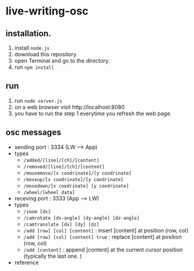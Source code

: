 # live-writing-osc

## installation.

1. install `node.js`
2. download this repository.
3. open Terminal and go to the directory.
4. run `npm install`

## run
1. run `node server.js`
2. on a web browser visit http://localhost:8080
3. you have to run the step 1 everytime you refresh the web page.

## osc messages

- sending port : 3334 (LW --> App)
- types
   - `/added/[line]/[ch]/[content]`
   - `/removed/[line]/[ch]/[content]`
   - `/mousemove/[x coodrinate]/[y coodrinate]`
   - `/moseup/[x coodrinate]/[y coodrinate]`
   - `/mosedown/[x coodrinate] [y coodrinate]`
   - `/wheel/[wheel data]`
- receving port : 3333 (App --> LW)
 - types
    - `/zoom [dx]`
    - `/camrotate [dx-angle] [dy-angle] [dz-angle]`
    - `/camtranslate [dx] [dy] [dz]`
    - `/add [row] [col] [content]` : insert [content] at position (row, col)
    - `/add [row] [col] [content] true` : replace [content] at position (row, col)
    - `/add [content]` : append [content] at the current cursor position (typically the last one. )
- reference
